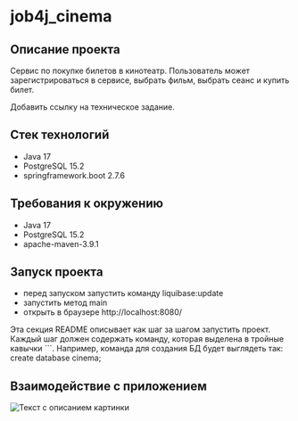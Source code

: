 # job4j_cinema

## Описание проекта

Сервис по покупке билетов в кинотеатр. Пользователь может зарегистрироваться в сервисе, выбрать фильм, выбрать сеанс
и купить билет.

Добавить ссылку на техническое задание.

## Стек технологий
- Java 17
- PostgreSQL 15.2
- springframework.boot 2.7.6

## Требования к окружению
- Java 17
- PostgreSQL 15.2
- apache-maven-3.9.1

## Запуск проекта

- перед запуском запустить команду liquibase:update
- запустить метод main
- открыть в браузере http://localhost:8080/

Эта секция README описывает как шаг за шагом запустить проект. Каждый шаг должен содержать команду, которая выделена в тройные кавычки ```. Например, команда для создания БД будет выглядеть так:
create database cinema;

## Взаимодействие с приложением
<image src="/img/1.jpg" alt="Текст с описанием картинки" />
